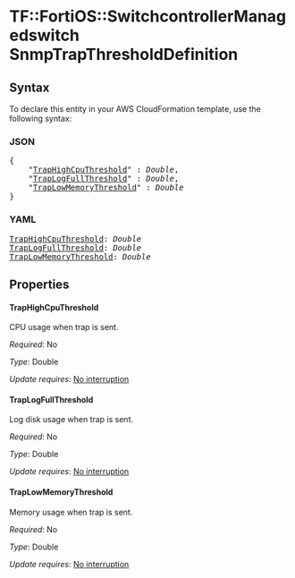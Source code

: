 # TF::FortiOS::SwitchcontrollerManagedswitch SnmpTrapThresholdDefinition

## Syntax

To declare this entity in your AWS CloudFormation template, use the following syntax:

### JSON

<pre>
{
    "<a href="#traphighcputhreshold" title="TrapHighCpuThreshold">TrapHighCpuThreshold</a>" : <i>Double</i>,
    "<a href="#traplogfullthreshold" title="TrapLogFullThreshold">TrapLogFullThreshold</a>" : <i>Double</i>,
    "<a href="#traplowmemorythreshold" title="TrapLowMemoryThreshold">TrapLowMemoryThreshold</a>" : <i>Double</i>
}
</pre>

### YAML

<pre>
<a href="#traphighcputhreshold" title="TrapHighCpuThreshold">TrapHighCpuThreshold</a>: <i>Double</i>
<a href="#traplogfullthreshold" title="TrapLogFullThreshold">TrapLogFullThreshold</a>: <i>Double</i>
<a href="#traplowmemorythreshold" title="TrapLowMemoryThreshold">TrapLowMemoryThreshold</a>: <i>Double</i>
</pre>

## Properties

#### TrapHighCpuThreshold

CPU usage when trap is sent.

_Required_: No

_Type_: Double

_Update requires_: [No interruption](https://docs.aws.amazon.com/AWSCloudFormation/latest/UserGuide/using-cfn-updating-stacks-update-behaviors.html#update-no-interrupt)

#### TrapLogFullThreshold

Log disk usage when trap is sent.

_Required_: No

_Type_: Double

_Update requires_: [No interruption](https://docs.aws.amazon.com/AWSCloudFormation/latest/UserGuide/using-cfn-updating-stacks-update-behaviors.html#update-no-interrupt)

#### TrapLowMemoryThreshold

Memory usage when trap is sent.

_Required_: No

_Type_: Double

_Update requires_: [No interruption](https://docs.aws.amazon.com/AWSCloudFormation/latest/UserGuide/using-cfn-updating-stacks-update-behaviors.html#update-no-interrupt)

